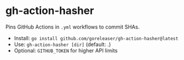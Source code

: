 # gh-action-hasher

Pins GitHub Actions in `.yml` workflows to commit SHAs.

- Install: `go install github.com/goreleaser/gh-action-hasher@latest`
- Use: `gh-action-hasher [dir]` (default: .)
- Optional: `GITHUB_TOKEN` for higher API limits
